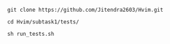 ```
git clone https://github.com/Jitendra2603/Hvim.git
```

```
cd Hvim/subtask1/tests/
```
```
sh run_tests.sh
```
